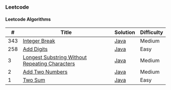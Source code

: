### Leetcode


#### Leetcode Algorithms
| # | Title | Solution | Difficulty |
|---| ----- | -------- | ---------- |
|343|[Integer Break](https://leetcode.com/problems/integer-break/) | [Java](./algorithms/code/java/343/IntegerBreak.java)|Medium|
|258|[Add Digits](https://leetcode.com/problems/add-digits/) | [Java](./algorithms/code/java/258/AddDigits.java)|Easy|
|3|[Longest Substring Without Repeating Characters](https://leetcode.com/problems/longest-substring-without-repeating-characters/) | [Java](./algorithms/code/java/3/LengthOfLongestSubstring.java)|Medium|
|2|[Add Two Numbers](https://leetcode.com/problems/add-two-numbers/) | [Java](./algorithms/code/java/2/AddTwoNumbers.java)|Medium|
|1|[Two Sum](https://leetcode.com/problems/two-sum) | [Java](./algorithms/code/java/1/TwoSum.java)|Easy|